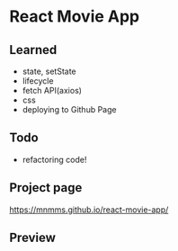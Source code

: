 # React Movie App

## Learned
- state, setState
- lifecycle
- fetch API(axios)
- css
- deploying to Github Page

## Todo
- refactoring code!

## Project page
https://mnmms.github.io/react-movie-app/

## Preview
